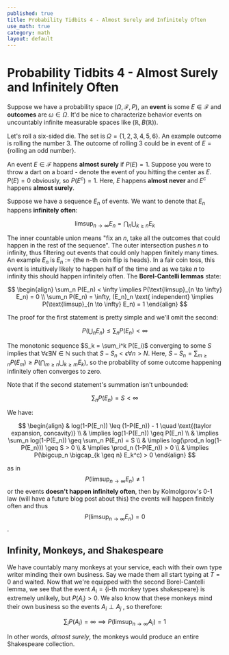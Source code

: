 ```yaml
---
published: true
title: Probability Tidbits 4 - Almost Surely and Infinitely Often
use_math: true
category: math
layout: default
---
```


# Probability Tidbits 4 - Almost Surely and Infinitely Often

Suppose we have a probability space $(\Omega, \mathcal{F}, P)$, an **event** is some $E \in \mathcal{F}$ and **outcomes** are $\omega \in \Omega$. It'd be nice to characterize behavior events on uncountably infinite measurable spaces like $(\mathbb{R}, B(\mathbb{R}))$.

Let's roll a six-sided die. The set is $\Omega = \{1,2,3,4,5,6\}$. An example outcome is rolling the number 3. The outcome of rolling 3 could be in event of $E = \{\text{rolling an odd number}\}$.

An event $E \in \mathcal{F}$ happens **almost surely** if $P(E) = 1$. Suppose you were to throw a dart on a board - denote the event of you hitting the center as $E$. $P(E) = 0$ obviously, so $P(E^c) = 1$. Here, $E$ happens **almost never** and $E^c$ happens **almost surely**.

Suppose we have a sequence $E_n$ of events. We want to denote that $E_n$ happens **infinitely often**:


$$
\text{limsup}_{n \to \infty} E_n = \bigcap_n\bigcup_{k \geq n} E_k
$$


The inner countable union means "fix an $n$, take all the outcomes that could happen in the rest of the sequence". The outer intersection pushes $n$ to infinity, thus filtering out events that could only happen finitely many times. An example $E_n$ is $E_n := \{\text{the n-th coin flip is heads}\}$. In a fair coin toss, this event is intuitively likely to happen half of the time and as we take $n$ to infinity this should happen infinitely often. The **Borel-Cantelli lemmas** state:


$$
\begin{align}
\sum_n P(E_n) < \infty \implies P(\text{limsup}_{n \to \infty} E_n) = 0 \\
\sum_n P(E_n) = \infty, (E_n)_n \text{ independent} \implies P(\text{limsup}_{n \to \infty} E_n) = 1
\end{align}
$$


The proof for the first statement is pretty simple and we'll omit the second:

$$
P(\bigcup_nE_n) \leq \sum_n P(E_n) < \infty
$$

The monotonic sequence $S_k = \sum_i^k P(E_i)$ converging to some $S$ implies that $\forall \epsilon \exists N \in \mathbb{N}$ such that $S - S_n < \epsilon \forall n > N$. Here, $S - S_n = \sum_{m\geq n}P(E_m) \geq P(\bigcap_{m\geq n} \bigcup_{k \geq m} E_k)$, so the probability of some outcome happening infinitely often converges to zero.

Note that if the second statement's summation isn't unbounded:

$$
\sum_n P(E_n) = S < \infty
$$

We have:

$$
\begin{align}
& log(1-P(E_n)) \leq (1-P(E_n)) - 1 \quad \text{(taylor expansion, concavity)} \\
& \implies log(1-P(E_n)) \geq P(E_n) \\
& \implies \sum_n log(1-P(E_n)) \geq \sum_n P(E_n) = S \\
& \implies log(\prod_n log(1-P(E_n))) \geq S > 0 \\
& \implies \prod_n (1-P(E_n)) > 0 \\
& \implies P(\bigcup_n \bigcap_{k \geq n} E_k^c) > 0
\end{align}
$$

as in $$P(\text{limsup}_{n \to \infty} E_n) \neq 1$$ or the events **doesn't happen infinitely often**, then by Kolmolgorov's 0-1 law (will have a future blog post about this) the events will happen finitely often and thus $$P(\text{limsup}_{n \to \infty} E_n) = 0$$.

## Infinity, Monkeys, and Shakespeare
We have countably many monkeys at your service, each with their own type writer minding their own business. Say we made them all start typing at $T = 0$ and waited. Now that we're equipped with the second Borel-Cantelli lemma, we see that the event $A_i = \{\text{i-th monkey types shakespeare}\}$ is extremely unlikely, but $P(A_i) > 0$. We also know that these monkeys mind their own business so the events $A_i \perp A_j$ , so therefore:

$$
\sum_i P(A_i) = \infty \implies P(\text{limsup}_{n \to \infty} A_i) = 1
$$

In other words, *almost surely*, the monkeys would produce an entire Shakespeare collection.

<script src="https://utteranc.es/client.js" repo="OneRaynyDay/oneraynyday.github.io" issue-term="pathname" theme="github-light" crossorigin="anonymous" async> </script>